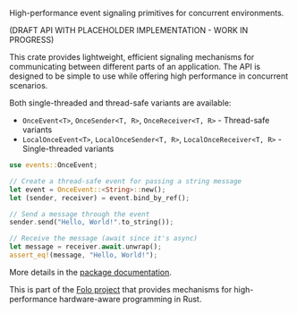 High-performance event signaling primitives for concurrent environments.

(DRAFT API WITH PLACEHOLDER IMPLEMENTATION - WORK IN PROGRESS)

This crate provides lightweight, efficient signaling mechanisms for communicating between
different parts of an application. The API is designed to be simple to use while offering
high performance in concurrent scenarios.

Both single-threaded and thread-safe variants are available:
- `OnceEvent<T>`, `OnceSender<T, R>`, `OnceReceiver<T, R>` - Thread-safe variants
- `LocalOnceEvent<T>`, `LocalOnceSender<T, R>`, `LocalOnceReceiver<T, R>` - Single-threaded variants

```rust
use events::OnceEvent;

// Create a thread-safe event for passing a string message
let event = OnceEvent::<String>::new();
let (sender, receiver) = event.bind_by_ref();

// Send a message through the event
sender.send("Hello, World!".to_string());

// Receive the message (await since it's async)
let message = receiver.await.unwrap();
assert_eq!(message, "Hello, World!");
```

More details in the [package documentation](https://docs.rs/events/).

This is part of the [Folo project](https://github.com/folo-rs/folo) that provides mechanisms for
high-performance hardware-aware programming in Rust.